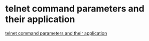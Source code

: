 # telnet command parameters and their application
[telnet command parameters and their application](https://aiwithcloud.com/2022/09/15/telnet_command_parameters_and_their_application/)